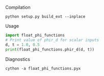 

Compilation

```python setup.py build_ext --inplace```

Usage

```python
import float_phi_functions
# Print value of phir_d for scalar inputs
d, t = 1.0, 0.5
print(float_phi_functions.phir_d(d, t))
```

Diagnostics

```cython -a float_phi_functions.pyx```